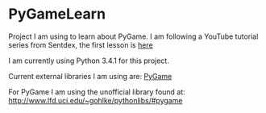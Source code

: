 PyGameLearn
==============

Project I am using to learn about PyGame.
I am following a YouTube tutorial series from Sentdex, the first lesson is [here](https://www.youtube.com/watch?v=ujOTNg17LjI)

I am currently using Python 3.4.1 for this project.

Current external libraries I am using are:
[PyGame](http://www.lfd.uci.edu/~gohlke/pythonlibs/#pygame)

For PyGame I am using the unofficial library found at:
http://www.lfd.uci.edu/~gohlke/pythonlibs/#pygame